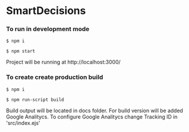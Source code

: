 # SmartDecisions

### To run in development mode

`$ npm i`

`$ npm start`

Project will be running at http://localhost:3000/

### To create create production build 

`$ npm i`

`$ npm run-script build`

Build output will be located in docs folder.
For build version will be added Google Analitycs.
To configure Google Analitycs change Tracking ID in 'src/index.ejs'
